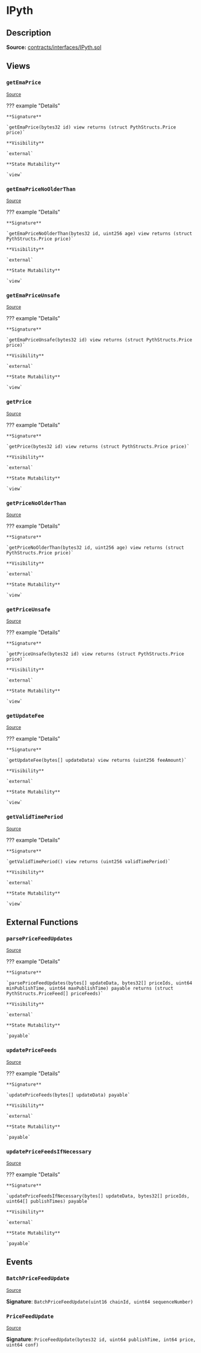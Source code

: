 # IPyth

## Description

**Source:** [contracts/interfaces/IPyth.sol](https://github.com/Synthetixio/synthetix/tree/v2.98.3/contracts/interfaces/IPyth.sol)

## Views

### `getEmaPrice`

<sub>[Source](https://github.com/Synthetixio/synthetix/tree/v2.98.3/contracts/interfaces/IPyth.sol#L37)</sub>

??? example "Details"

    **Signature**

    `getEmaPrice(bytes32 id) view returns (struct PythStructs.Price price)`

    **Visibility**

    `external`

    **State Mutability**

    `view`

### `getEmaPriceNoOlderThan`

<sub>[Source](https://github.com/Synthetixio/synthetix/tree/v2.98.3/contracts/interfaces/IPyth.sol#L75)</sub>

??? example "Details"

    **Signature**

    `getEmaPriceNoOlderThan(bytes32 id, uint256 age) view returns (struct PythStructs.Price price)`

    **Visibility**

    `external`

    **State Mutability**

    `view`

### `getEmaPriceUnsafe`

<sub>[Source](https://github.com/Synthetixio/synthetix/tree/v2.98.3/contracts/interfaces/IPyth.sol#L67)</sub>

??? example "Details"

    **Signature**

    `getEmaPriceUnsafe(bytes32 id) view returns (struct PythStructs.Price price)`

    **Visibility**

    `external`

    **State Mutability**

    `view`

### `getPrice`

<sub>[Source](https://github.com/Synthetixio/synthetix/tree/v2.98.3/contracts/interfaces/IPyth.sol#L31)</sub>

??? example "Details"

    **Signature**

    `getPrice(bytes32 id) view returns (struct PythStructs.Price price)`

    **Visibility**

    `external`

    **State Mutability**

    `view`

### `getPriceNoOlderThan`

<sub>[Source](https://github.com/Synthetixio/synthetix/tree/v2.98.3/contracts/interfaces/IPyth.sol#L54)</sub>

??? example "Details"

    **Signature**

    `getPriceNoOlderThan(bytes32 id, uint256 age) view returns (struct PythStructs.Price price)`

    **Visibility**

    `external`

    **State Mutability**

    `view`

### `getPriceUnsafe`

<sub>[Source](https://github.com/Synthetixio/synthetix/tree/v2.98.3/contracts/interfaces/IPyth.sol#L47)</sub>

??? example "Details"

    **Signature**

    `getPriceUnsafe(bytes32 id) view returns (struct PythStructs.Price price)`

    **Visibility**

    `external`

    **State Mutability**

    `view`

### `getUpdateFee`

<sub>[Source](https://github.com/Synthetixio/synthetix/tree/v2.98.3/contracts/interfaces/IPyth.sol#L111)</sub>

??? example "Details"

    **Signature**

    `getUpdateFee(bytes[] updateData) view returns (uint256 feeAmount)`

    **Visibility**

    `external`

    **State Mutability**

    `view`

### `getValidTimePeriod`

<sub>[Source](https://github.com/Synthetixio/synthetix/tree/v2.98.3/contracts/interfaces/IPyth.sol#L25)</sub>

??? example "Details"

    **Signature**

    `getValidTimePeriod() view returns (uint256 validTimePeriod)`

    **Visibility**

    `external`

    **State Mutability**

    `view`

## External Functions

### `parsePriceFeedUpdates`

<sub>[Source](https://github.com/Synthetixio/synthetix/tree/v2.98.3/contracts/interfaces/IPyth.sol#L130)</sub>

??? example "Details"

    **Signature**

    `parsePriceFeedUpdates(bytes[] updateData, bytes32[] priceIds, uint64 minPublishTime, uint64 maxPublishTime) payable returns (struct PythStructs.PriceFeed[] priceFeeds)`

    **Visibility**

    `external`

    **State Mutability**

    `payable`

### `updatePriceFeeds`

<sub>[Source](https://github.com/Synthetixio/synthetix/tree/v2.98.3/contracts/interfaces/IPyth.sol#L84)</sub>

??? example "Details"

    **Signature**

    `updatePriceFeeds(bytes[] updateData) payable`

    **Visibility**

    `external`

    **State Mutability**

    `payable`

### `updatePriceFeedsIfNecessary`

<sub>[Source](https://github.com/Synthetixio/synthetix/tree/v2.98.3/contracts/interfaces/IPyth.sol#L102)</sub>

??? example "Details"

    **Signature**

    `updatePriceFeedsIfNecessary(bytes[] updateData, bytes32[] priceIds, uint64[] publishTimes) payable`

    **Visibility**

    `external`

    **State Mutability**

    `payable`

## Events

### `BatchPriceFeedUpdate`

<sub>[Source](https://github.com/Synthetixio/synthetix/tree/v2.98.3/contracts/interfaces/IPyth.sol#L22)</sub>

**Signature**: `BatchPriceFeedUpdate(uint16 chainId, uint64 sequenceNumber)`

### `PriceFeedUpdate`

<sub>[Source](https://github.com/Synthetixio/synthetix/tree/v2.98.3/contracts/interfaces/IPyth.sol#L17)</sub>

**Signature**: `PriceFeedUpdate(bytes32 id, uint64 publishTime, int64 price, uint64 conf)`
